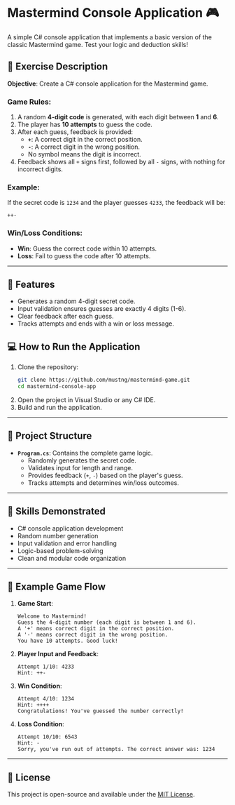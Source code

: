 # Mastermind Console Application 🎮

A simple C# console application that implements a basic version of the classic Mastermind game. Test your logic and deduction skills!

## 📝 Exercise Description

**Objective**: Create a C# console application for the Mastermind game.

### Game Rules:
1. A random **4-digit code** is generated, with each digit between **1** and **6**.
2. The player has **10 attempts** to guess the code.
3. After each guess, feedback is provided:
   - **`+`**: A correct digit in the correct position.
   - **`-`**: A correct digit in the wrong position.
   - No symbol means the digit is incorrect.
4. Feedback shows all `+` signs first, followed by all `-` signs, with nothing for incorrect digits.

### Example:
If the secret code is `1234` and the player guesses `4233`, the feedback will be:
```
++-
```

### Win/Loss Conditions:
- **Win**: Guess the correct code within 10 attempts.
- **Loss**: Fail to guess the code after 10 attempts.

---

## 🚀 Features
- Generates a random 4-digit secret code.
- Input validation ensures guesses are exactly 4 digits (1-6).
- Clear feedback after each guess.
- Tracks attempts and ends with a win or loss message.

## 💻 How to Run the Application
1. Clone the repository:
   ```bash
   git clone https://github.com/mustng/mastermind-game.git
   cd mastermind-console-app
   ```
2. Open the project in Visual Studio or any C# IDE.
3. Build and run the application.

---

## 📂 Project Structure
- **`Program.cs`**: Contains the complete game logic.
  - Randomly generates the secret code.
  - Validates input for length and range.
  - Provides feedback (`+`, `-`) based on the player's guess.
  - Tracks attempts and determines win/loss outcomes.

---

## 🧠 Skills Demonstrated
- C# console application development
- Random number generation
- Input validation and error handling
- Logic-based problem-solving
- Clean and modular code organization

---

## 🎯 Example Game Flow
1. **Game Start**:
   ```
   Welcome to Mastermind!
   Guess the 4-digit number (each digit is between 1 and 6).
   A '+' means correct digit in the correct position.
   A '-' means correct digit in the wrong position.
   You have 10 attempts. Good luck!
   ```

2. **Player Input and Feedback**:
   ```
   Attempt 1/10: 4233
   Hint: ++-
   ```

3. **Win Condition**:
   ```
   Attempt 4/10: 1234
   Hint: ++++
   Congratulations! You've guessed the number correctly!
   ```

4. **Loss Condition**:
   ```
   Attempt 10/10: 6543
   Hint: -
   Sorry, you've run out of attempts. The correct answer was: 1234
   ```

---

## 🔗 License
This project is open-source and available under the [MIT License](LICENSE).
